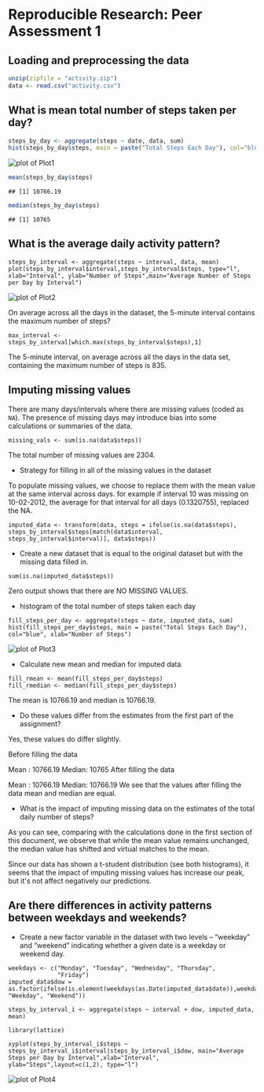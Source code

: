 # Reproducible Research: Peer Assessment 1

## Loading and preprocessing the data

```r
unzip(zipfile = "activity.zip")
data <- read.csv("activity.csv")
```


## What is mean total number of steps taken per day?

```r
steps_by_day <- aggregate(steps ~ date, data, sum)
hist(steps_by_day$steps, main = paste("Total Steps Each Day"), col="blue", xlab="Number of Steps")
```
![plot of Plot1](Rplot1.png) 

```r
mean(steps_by_day$steps)
```

```
## [1] 10766.19
```

```r
median(steps_by_day$steps)
```

```
## [1] 10765
```

## What is the average daily activity pattern?
``` {r}
steps_by_interval <- aggregate(steps ~ interval, data, mean)
plot(steps_by_interval$interval,steps_by_interval$steps, type="l", xlab="Interval", ylab="Number of Steps",main="Average Number of Steps per Day by Interval")
```

![plot of Plot2](Rplot2.png)

On average across all the days in the dataset, the 5-minute interval contains
the maximum number of steps?
``` {r}
max_interval <- steps_by_interval[which.max(steps_by_interval$steps),1]
```

The 5-minute interval, on average across all the days in the data set, containing the maximum number of steps is 835.

## Imputing missing values

There are many days/intervals where there are missing values (coded as `NA`). The presence of missing days may introduce bias into some calculations or summaries of the data.

```{r}
missing_vals <- sum(is.na(data$steps))
```

The total number of missing values are 2304.

* Strategy for filling in all of the missing values in the dataset

To populate missing values, we choose to replace them with the mean value at the same interval across days.
for example if interval 10 was missing on 10-02-2012, the average for that interval for all days (0.1320755), replaced the NA.

```{r}
imputed_data <- transform(data, steps = ifelse(is.na(data$steps), steps_by_interval$steps[match(data$interval, steps_by_interval$interval)], data$steps))
```
* Create a new dataset that is equal to the original dataset but with the missing data filled in.
```{r}
sum(is.na(imputed_data$steps))
```
Zero output shows that there are NO MISSING VALUES.

* histogram of the total number of steps taken each day
```{r}
fill_steps_per_day <- aggregate(steps ~ date, imputed_data, sum)
hist(fill_steps_per_day$steps, main = paste("Total Steps Each Day"), col="blue", xlab="Number of Steps")
```

![plot of Plot3](Rplot3.png)

* Calculate new mean and median for imputed data.
```{r}
fill_rmean <- mean(fill_steps_per_day$steps)
fill_rmedian <- median(fill_steps_per_day$steps)
```

The mean is 10766.19 and median is 10766.19.

* Do these values differ from the estimates from the first part of the assignment?

Yes, these values do differ slightly.

Before filling the data

Mean : 10766.19
Median: 10765
After filling the data

Mean : 10766.19
Median: 10766.19
We see that the values after filling the data mean and median are equal.

* What is the impact of imputing missing data on the estimates of the total daily number of steps?

As you can see, comparing with the calculations done in the first section of this document, we observe that while the mean value remains unchanged, the median value has shifted and virtual matches to the mean.

Since our data has shown a t-student distribution (see both histograms), it seems that the impact of imputing missing values has increase our peak, but it's not affect negatively our predictions.

## Are there differences in activity patterns between weekdays and weekends?

* Create a new factor variable in the dataset with two levels – “weekday” and “weekend” indicating whether a given date is a weekday or weekend day.

``` {r}
weekdays <- c("Monday", "Tuesday", "Wednesday", "Thursday", 
              "Friday")
imputed_data$dow = as.factor(ifelse(is.element(weekdays(as.Date(imputed_data$date)),weekdays), "Weekday", "Weekend"))

steps_by_interval_i <- aggregate(steps ~ interval + dow, imputed_data, mean)

library(lattice)

xyplot(steps_by_interval_i$steps ~ steps_by_interval_i$interval|steps_by_interval_i$dow, main="Average Steps per Day by Interval",xlab="Interval", ylab="Steps",layout=c(1,2), type="l")
```
![plot of Plot4](Rplot4.png)
